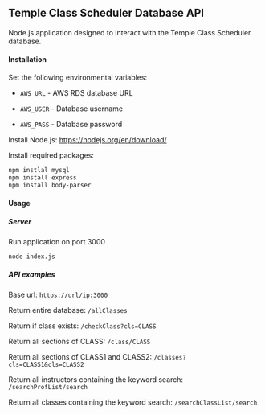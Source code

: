 ## Temple Class Scheduler Database API

Node.js application designed to interact with the
Temple Class Scheduler database. 

#### Installation
Set the following environmental variables:

* `AWS_URL` - AWS RDS database URL

* `AWS_USER` - Database username

* `AWS_PASS` - Database password

Install Node.js: https://nodejs.org/en/download/

Install required packages:
``` bash
npm instlal mysql
npm install express
npm install body-parser
```

#### Usage
##### Server
Run application on port 3000

`node index.js`

##### API examples
Base url: `https://url/ip:3000`

Return entire database: `/allClasses` 

Return if class exists: `/checkClass?cls=CLASS`

Return all sections of CLASS: `/class/CLASS`

Return all sections of CLASS1 and CLASS2: `/classes?cls=CLASS1&cls=CLASS2`

Return all instructors containing the keyword search: `/searchProfList/search`

Return all classes containing the keyword search: `/searchClassList/search`

